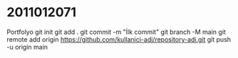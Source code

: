 # 2011012071
Portfolyo
git init
git add .
git commit -m "İlk commit"
git branch -M main
git remote add origin https://github.com/kullanici-adi/repository-adi.git
git push -u origin main
